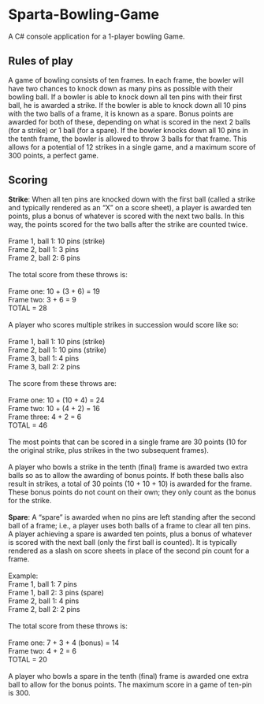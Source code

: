 # Sparta-Bowling-Game

A C# console application for a 1-player bowling Game.

## Rules of play
A game of bowling consists of ten frames. In each frame, the bowler will have two chances to knock down as many pins as possible with their bowling ball. If a bowler is able to knock down all ten pins with their first ball, he is awarded a strike. If the bowler is able to knock down all 10 pins with the two balls of a frame, it is known as a spare. Bonus points are awarded for both of these, depending on what is scored in the next 2 balls (for a strike) or 1 ball (for a spare). If the bowler knocks down all 10 pins in the tenth frame, the bowler is allowed to throw 3 balls for that frame. This allows for a potential of 12 strikes in a single game, and a maximum score of 300 points, a perfect game.

## Scoring
**Strike**: When all ten pins are knocked down with the first ball (called a strike and typically rendered as an “X” on a score sheet), a player is awarded ten points, plus a bonus of whatever is scored with the next two balls. In this way, the points scored for the two balls after the strike are counted twice.
<br><br>
Frame 1, ball 1: 10 pins (strike) <br>
Frame 2, ball 1: 3 pins <br>
Frame 2, ball 2: 6 pins <br>
<br>
The total score from these throws is:<br>
<br>
Frame one: 10 + (3 + 6) = 19<br>
Frame two: 3 + 6 = 9<br>
TOTAL = 28<br>
<br>
A player who scores multiple strikes in succession would score like so:<br>
<br>
Frame 1, ball 1: 10 pins (strike)<br>
Frame 2, ball 1: 10 pins (strike)<br>
Frame 3, ball 1: 4 pins<br>
Frame 3, ball 2: 2 pins<br>
<br>
The score from these throws are:<br>
<br>
Frame one: 10 + (10 + 4) = 24<br>
Frame two: 10 + (4 + 2) = 16<br>
Frame three: 4 + 2 = 6<br>
TOTAL = 46<br>
<br>
The most points that can be scored in a single frame are 30 points (10 for the original strike, plus strikes in the two subsequent frames).
<br><br>
A player who bowls a strike in the tenth (final) frame is awarded two extra balls so as to allow the awarding of bonus points. If both these balls also result in strikes, a total of 30 points (10 + 10 + 10) is awarded for the frame. These bonus points do not count on their own; they only count as the bonus for the strike.
<br><br>
**Spare**: A “spare” is awarded when no pins are left standing after the second ball of a frame; i.e., a player uses both balls of a frame to clear all ten pins. A player achieving a spare is awarded ten points, plus a bonus of whatever is scored with the next ball (only the first ball is counted). It is typically rendered as a slash on score sheets in place of the second pin count for a frame.
<br><br>
Example:<br>
Frame 1, ball 1: 7 pins<br>
Frame 1, ball 2: 3 pins (spare)<br>
Frame 2, ball 1: 4 pins<br>
Frame 2, ball 2: 2 pins<br>
<br>
The total score from these throws is:<br>
<br>
Frame one: 7 + 3 + 4 (bonus) = 14<br>
Frame two: 4 + 2 = 6<br>
TOTAL = 20<br>
<br>
A player who bowls a spare in the tenth (final) frame is awarded one extra ball to allow for the bonus points.  The maximum score in a game of ten-pin is 300.<br>
